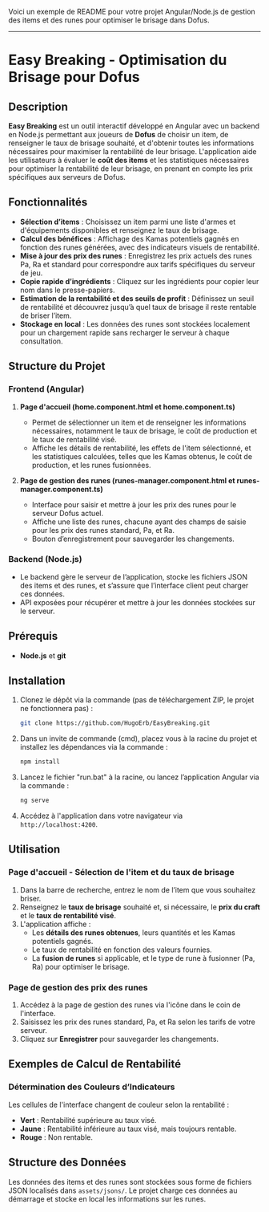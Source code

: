 Voici un exemple de README pour votre projet Angular/Node.js de gestion des items et des runes pour optimiser le brisage dans Dofus.

---

# Easy Breaking - Optimisation du Brisage pour Dofus

## Description

**Easy Breaking** est un outil interactif développé en Angular avec un backend en Node.js permettant aux joueurs de **Dofus** de choisir un item, de renseigner le taux de brisage souhaité, et d'obtenir toutes les informations nécessaires pour maximiser la rentabilité de leur brisage. L'application aide les utilisateurs à évaluer le **coût des items** et les statistiques nécessaires pour optimiser la rentabilité de leur brisage, en prenant en compte les prix spécifiques aux serveurs de Dofus.

## Fonctionnalités

- **Sélection d’items** : Choisissez un item parmi une liste d'armes et d'équipements disponibles et renseignez le taux de brisage.
- **Calcul des bénéfices** : Affichage des Kamas potentiels gagnés en fonction des runes générées, avec des indicateurs visuels de rentabilité.
- **Mise à jour des prix des runes** : Enregistrez les prix actuels des runes Pa, Ra et standard pour correspondre aux tarifs spécifiques du serveur de jeu.
- **Copie rapide d’ingrédients** : Cliquez sur les ingrédients pour copier leur nom dans le presse-papiers.
- **Estimation de la rentabilité et des seuils de profit** : Définissez un seuil de rentabilité et découvrez jusqu’à quel taux de brisage il reste rentable de briser l’item.
- **Stockage en local** : Les données des runes sont stockées localement pour un chargement rapide sans recharger le serveur à chaque consultation.

## Structure du Projet

### Frontend (Angular)

1. **Page d'accueil (home.component.html et home.component.ts)**
   - Permet de sélectionner un item et de renseigner les informations nécessaires, notamment le taux de brisage, le coût de production et le taux de rentabilité visé.
   - Affiche les détails de rentabilité, les effets de l'item sélectionné, et les statistiques calculées, telles que les Kamas obtenus, le coût de production, et les runes fusionnées.

2. **Page de gestion des runes (runes-manager.component.html et runes-manager.component.ts)**
   - Interface pour saisir et mettre à jour les prix des runes pour le serveur Dofus actuel.
   - Affiche une liste des runes, chacune ayant des champs de saisie pour les prix des runes standard, Pa, et Ra.
   - Bouton d’enregistrement pour sauvegarder les changements.

### Backend (Node.js)
   - Le backend gère le serveur de l’application, stocke les fichiers JSON des items et des runes, et s’assure que l’interface client peut charger ces données.
   - API exposées pour récupérer et mettre à jour les données stockées sur le serveur.

## Prérequis

- **Node.js** et **git**

## Installation

1. Clonez le dépôt via la commande (pas de téléchargement ZIP, le projet ne fonctionnera pas) :

   ```bash
   git clone https://github.com/HugoErb/EasyBreaking.git
   ```

2. Dans un invite de commande (cmd), placez vous à la racine du projet et installez les dépendances via la commande :

   ```bash
   npm install
   ```
3. Lancez le fichier "run.bat" à la racine, ou lancez l’application Angular via la commande :

   ```bash
   ng serve
   ```

4. Accédez à l'application dans votre navigateur via `http://localhost:4200`.

## Utilisation

### Page d'accueil - Sélection de l'item et du taux de brisage

1. Dans la barre de recherche, entrez le nom de l’item que vous souhaitez briser.
2. Renseignez le **taux de brisage** souhaité et, si nécessaire, le **prix du craft** et le **taux de rentabilité visé**.
3. L'application affiche :
   - Les **détails des runes obtenues**, leurs quantités et les Kamas potentiels gagnés.
   - Le taux de rentabilité en fonction des valeurs fournies.
   - La **fusion de runes** si applicable, et le type de rune à fusionner (Pa, Ra) pour optimiser le brisage.

### Page de gestion des prix des runes

1. Accédez à la page de gestion des runes via l'icône dans le coin de l'interface.
2. Saisissez les prix des runes standard, Pa, et Ra selon les tarifs de votre serveur.
3. Cliquez sur **Enregistrer** pour sauvegarder les changements.

## Exemples de Calcul de Rentabilité

### Détermination des Couleurs d’Indicateurs
Les cellules de l'interface changent de couleur selon la rentabilité :
- **Vert** : Rentabilité supérieure au taux visé.
- **Jaune** : Rentabilité inférieure au taux visé, mais toujours rentable.
- **Rouge** : Non rentable.

## Structure des Données

Les données des items et des runes sont stockées sous forme de fichiers JSON localisés dans `assets/jsons/`. Le projet charge ces données au démarrage et stocke en local les informations sur les runes.